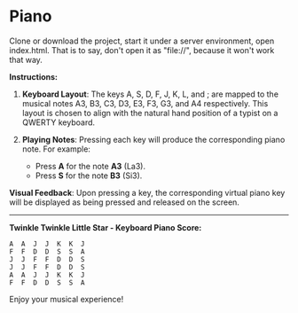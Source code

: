 # Piano
Clone or download the project, start it under a server environment, open index.html. That is to say, don't open it as "file://", because it won't work that way.

**Instructions:**

1. **Keyboard Layout**: The keys A, S, D, F, J, K, L, and ; are mapped to the musical notes A3, B3, C3, D3, E3, F3, G3, and A4 respectively. This layout is chosen to align with the natural hand position of a typist on a QWERTY keyboard.

2. **Playing Notes**: Pressing each key will produce the corresponding piano note. For example:
   - Press **A** for the note **A3** (La3).
   - Press **S** for the note **B3** (Si3).

**Visual Feedback**: Upon pressing a key, the corresponding virtual piano key will be displayed as being pressed and released on the screen.

---

**Twinkle Twinkle Little Star - Keyboard Piano Score:**

```plaintext
A  A  J  J  K  K  J
F  F  D  D  S  S  A
J  J  F  F  D  D  S
J  J  F  F  D  D  S
A  A  J  J  K  K  J
F  F  D  D  S  S  A
```
Enjoy your musical experience!
